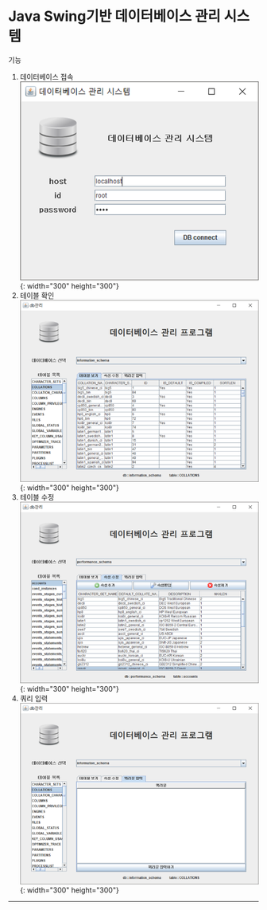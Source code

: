 Java Swing기반 데이터베이스 관리 시스템
============
기능
1. 데이터베이스 접속
    ![Alt text](./image/image1.png){: width="300" height="300"}
2. 테이블 확인
    ![Alt text](./image/image4.png){: width="300" height="300"}
3. 테이블 수정
    ![Alt text](./image/image2.png){: width="300" height="300"}
4. 쿼리 입력
    ![Alt text](./image/image3.png){: width="300" height="300"}
------------


